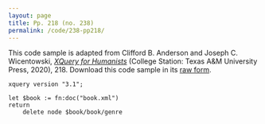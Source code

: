 ```yaml
---
layout: page
title: Pp. 218 (no. 238)
permalink: /code/238-pp218/
---
```


This code sample is adapted from Clifford B. Anderson and Joseph C. Wicentowski, 
[_XQuery for Humanists_](/) (College Station: Texas A&M University Press, 2020), 218. 
Download this code sample in its [raw form](/code/238-pp218/238-pp218.xq).

```xquery
xquery version "3.1";

let $book := fn:doc("book.xml")
return
    delete node $book/book/genre
```  
